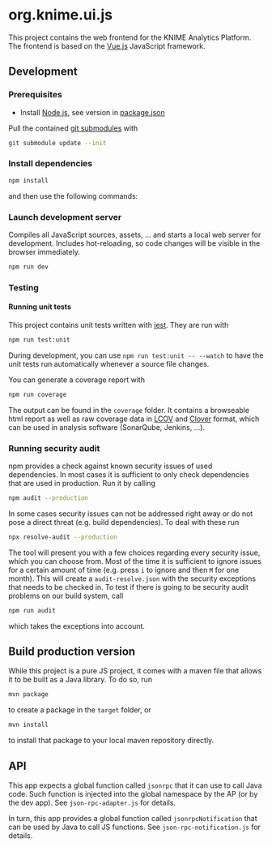 # org.knime.ui.js 

This project contains the web frontend for the KNIME Analytics Platform.
The frontend is based on the [Vue.js] JavaScript framework.

## Development

### Prerequisites

- Install [Node.js][node], see version in [package.json](package.json)

Pull the contained [git submodules](https://stackoverflow.com/a/4438292/5134084) with

```sh
git submodule update --init
```

### Install dependencies

```sh
npm install
```

and then use the following commands:

### Launch development server

Compiles all JavaScript sources, assets, … and starts a local web server for development. Includes hot-reloading, so
code changes will be visible in the browser immediately.

```sh
npm run dev
```

### Testing

#### Running unit tests

This project contains unit tests written with [jest].
They are run with

```sh
npm run test:unit
```

During development, you can use `npm run test:unit -- --watch` to have the unit tests run automatically whenever a
source file changes.

You can generate a coverage report with

```sh
npm run coverage
```

The output can be found in the `coverage` folder. It contains a browseable html report as well as raw coverage data in
[LCOV] and [Clover] format, which can be used in analysis software (SonarQube, Jenkins, …).


### Running security audit

npm provides a check against known security issues of used dependencies. In most cases it is sufficient to only check
dependencies that are used in production. Run it by calling

```sh
npm audit --production
```

In some cases security issues can not be addressed right away or do not pose a direct threat (e.g. build dependencies). 
To deal with these run

```sh
npx resolve-audit --production
```

The tool will present you with a few choices regarding every security issue, which you can choose from. Most of the
time it is sufficient to ignore issues for a certain amount of time (e.g. press `i` to ignore and then `M` for one
month). This will create a `audit-resolve.json` with the security exceptions that needs to be checked in. To test if
there is going to be security audit problems on our build system, call

```sh
npm run audit
```

which takes the exceptions into account.

## Build production version

While this project is a pure JS project, it comes with a maven file that allows it to be built as a Java library.
To do so, run

```sh
mvn package
```

to create a package in the `target` folder, or

```sh
mvn install
```

to install that package to your local maven repository directly.

## API

This app expects a global function called `jsonrpc` that it can use to call Java code. Such function is injected into
the global namespace by the AP (or by the dev app). See `json-rpc-adapter.js` for details.

In turn, this app provides a global function called `jsonrpcNotification` that can be used by Java to call JS functions.
See `json-rpc-notification.js` for details.


[vue.js]: https://v2.vuejs.org/
[node]: https://knime-com.atlassian.net/wiki/spaces/SPECS/pages/905281540/Node.js+Installation
[jest]: https://jestjs.io/en
[lcov]: https://github.com/linux-test-project/lcov
[clover]: http://openclover.org/
[Installation guide]: https://docs.knime.com/latest/analytics_platform_installation_guide/index.html#_configuration_settings_and_knime_ini_file
